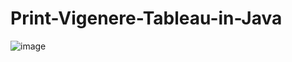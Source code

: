# Print-Vigenere-Tableau-in-Java
![image](https://user-images.githubusercontent.com/85553852/202660616-5404e523-65e4-4864-a861-cdec050b3197.png)
